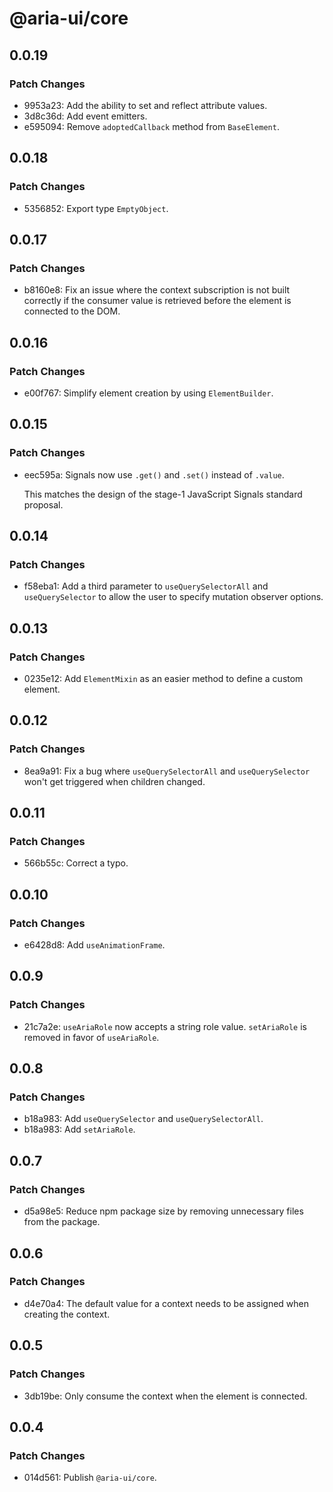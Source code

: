 # @aria-ui/core

## 0.0.19

### Patch Changes

- 9953a23: Add the ability to set and reflect attribute values.
- 3d8c36d: Add event emitters.
- e595094: Remove `adoptedCallback` method from `BaseElement`.

## 0.0.18

### Patch Changes

- 5356852: Export type `EmptyObject`.

## 0.0.17

### Patch Changes

- b8160e8: Fix an issue where the context subscription is not built correctly if the consumer value is retrieved before the element is connected to the DOM.

## 0.0.16

### Patch Changes

- e00f767: Simplify element creation by using `ElementBuilder`.

## 0.0.15

### Patch Changes

- eec595a: Signals now use `.get()` and `.set()` instead of `.value`.

  This matches the design of the stage-1 JavaScript Signals standard proposal.

## 0.0.14

### Patch Changes

- f58eba1: Add a third parameter to `useQuerySelectorAll` and `useQuerySelector` to allow the user to specify mutation observer options.

## 0.0.13

### Patch Changes

- 0235e12: Add `ElementMixin` as an easier method to define a custom element.

## 0.0.12

### Patch Changes

- 8ea9a91: Fix a bug where `useQuerySelectorAll` and `useQuerySelector` won't get triggered when children changed.

## 0.0.11

### Patch Changes

- 566b55c: Correct a typo.

## 0.0.10

### Patch Changes

- e6428d8: Add `useAnimationFrame`.

## 0.0.9

### Patch Changes

- 21c7a2e: `useAriaRole` now accepts a string role value. `setAriaRole` is removed in favor of `useAriaRole`.

## 0.0.8

### Patch Changes

- b18a983: Add `useQuerySelector` and `useQuerySelectorAll`.
- b18a983: Add `setAriaRole`.

## 0.0.7

### Patch Changes

- d5a98e5: Reduce npm package size by removing unnecessary files from the package.

## 0.0.6

### Patch Changes

- d4e70a4: The default value for a context needs to be assigned when creating the context.

## 0.0.5

### Patch Changes

- 3db19be: Only consume the context when the element is connected.

## 0.0.4

### Patch Changes

- 014d561: Publish `@aria-ui/core`.
